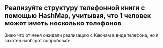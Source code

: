 ## Реализуйте структуру телефонной книги с помощью HashMap, учитывая, что 1 человек может иметь несколько телефонов
Знаю что от меня ожидали реализацию с Ключам в виде телефона, но я захотел наоборот попробовать.